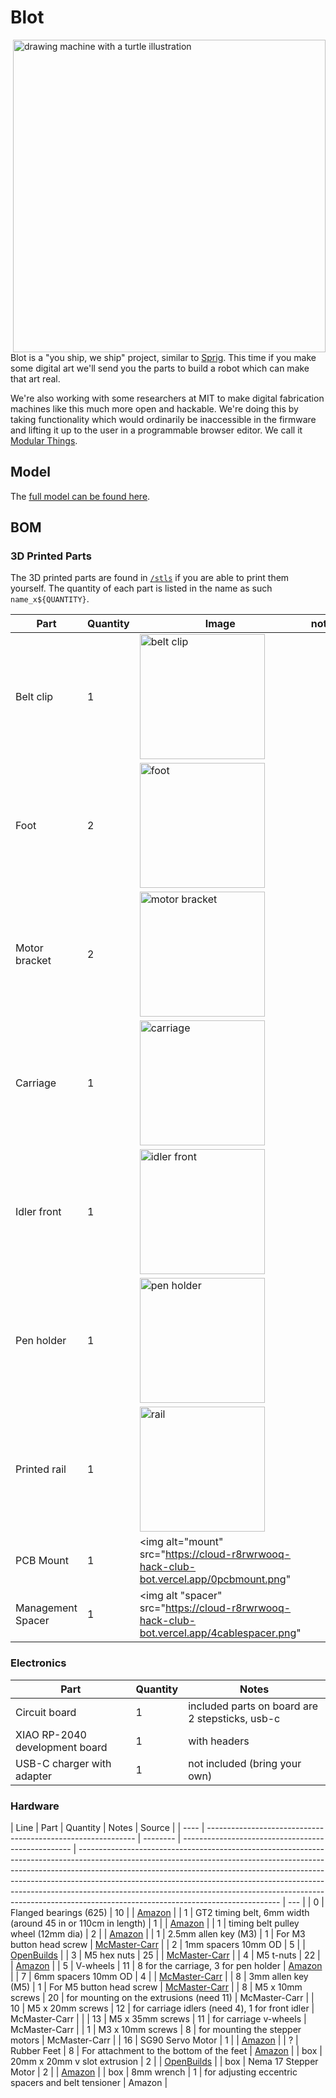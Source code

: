 # Blot

<img width="500" alt="drawing machine with a turtle illustration" src="https://cloud-g6sk6by5j-hack-club-bot.vercel.app/0screenshot_2023-04-06_at_1.50.17_pm.png" align="right" />

 Blot is a "you ship, we ship" project, similar to [Sprig](https://sprig.hackclub.com). This time if you make some digital art we'll send you the parts to build a robot which can make that art real.

We're also working with some researchers at MIT to make digital fabrication machines like this much more open and hackable. We're doing this by taking functionality which would ordinarily be inaccessible in the firmware and lifting it up to the user in a programmable browser editor. We call it [Modular Things](https://github.com/modular-things/modular-things).

## Model

The [full model can be found here](https://cad.onshape.com/documents/63bea8a7de5a67f20db27d22/w/8d3bc6b2e7a16d7a1133b3b5/e/b415f757fff520875b42c91b?renderMode=0&uiState=643ecd204eaa6208ded4c597).

## BOM

### 3D Printed Parts

The 3D printed parts are found in [`/stls`](./stls) if you are able to print them yourself. The quantity of each part is listed in the name as such `name_x${QUANTITY}`.

| Part              | Quantity | Image                                                                                                            | notes |
| ----------------- | -------- | ---------------------------------------------------------------------------------------------------------------- | ----- |
| Belt clip         | 1        | <img alt="belt clip" src="https://cloud-r8rwrwooq-hack-club-bot.vercel.app/3beltclip.png" width="200" />         |       |
| Foot              | 2        | <img alt="foot" src="https://cloud-r8rwrwooq-hack-club-bot.vercel.app/6feet.png" width="200" />                  |       |
| Motor bracket     | 2        | <img alt="motor bracket" src="https://cloud-r8rwrwooq-hack-club-bot.vercel.app/7motorbracket.png" width="200" /> |       |
| Carriage          | 1        | <img alt="carriage" src="https://cloud-r8rwrwooq-hack-club-bot.vercel.app/5carriage.png" width="200" />          |       |
| Idler front       | 1        | <img alt="idler front" src="https://cloud-4kyr0v6gn-hack-club-bot.vercel.app/0idlerfront.png" width="200" />     |       |
| Pen holder        | 1        | <img alt="pen holder" src="https://cloud-r8rwrwooq-hack-club-bot.vercel.app/1penholder.png" width="200" />       |       |
| Printed rail      | 1        | <img alt="rail" src="https://cloud-r8rwrwooq-hack-club-bot.vercel.app/2printedrail.png" width="200" />           |       |
| PCB Mount         | 1        | <img alt="mount" src="https://cloud-r8rwrwooq-hack-club-bot.vercel.app/0pcbmount.png"                            |       |
| Management Spacer | 1        | <img alt "spacer" src="https://cloud-r8rwrwooq-hack-club-bot.vercel.app/4cablespacer.png"                        |       |

### Electronics

| Part                           | Quantity | Notes                                           |
| ------------------------------ | -------- | ----------------------------------------------- |
| Circuit board                  | 1        | included parts on board are 2 stepsticks, usb-c |
| XIAO RP-2040 development board | 1        | with headers                                    |
| USB-C charger with adapter     | 1        | not included (bring your own)                   |

### Hardware

<!-- todo: add part numbers to mcmaster parts -->
<!-- todo: double check if this parts list is accurate -->

| Line | Part                                                         | Quantity | Notes                                              | Source                                                                                                                                                                                                                                                                                                                                                                                                                                                   |
| ---- | ------------------------------------------------------------ | -------- | -------------------------------------------------- | -------------------------------------------------------------------------------------------------------------------------------------------------------------------------------------------------------------------------------------------------------------------------------------------------------------------------------------------------------------------------------------------------------------------------------------------------------- | --- |
| 0    | Flanged bearings (625)                                       | 10       |                                                    | [Amazon](https://www.amazon.com/uxcell-Bearing-5x16x5mm-Shielded-Bearings/dp/B07Z3DXF14/ref=sr_1_3?crid=8AT1M0DQRGMK&keywords=flanged+bearing+625&qid=1676574078&sprefix=flanged+bearing+625%2Caps%2C78&sr=8-3)                                                                                                                                                                                                                                          |
| 1    | GT2 timing belt, 6mm width (around 45 in or 110cm in length) | 1        |                                                    | [Amazon](https://www.amazon.com/Printing-Zeelo-Fiberglass-Rostock-Printers/dp/B08974S1CC/ref=sr_1_1_sspa?crid=396XZ4ZAXMS42&keywords=gt2+timing+belt&qid=1676574964&sprefix=gt2+timing+bel%2Caps%2C107&sr=8-1-spons&psc=1&spLa=ZW5jcnlwdGVkUXVhbGlmaWVyPUExOTkwVktVWlFXWkdVJmVuY3J5cHRlZElkPUEwNTIzMzE3MVE0UEQ2RkcxTEFZRSZlbmNyeXB0ZWRBZElkPUEwNTUzMzUzTk83T1ZPNzdNUFpOJndpZGdldE5hbWU9c3BfYXRmJmFjdGlvbj1jbGlja1JlZGlyZWN0JmRvTm90TG9nQ2xpY2s9dHJ1ZQ==) |
| 1    | timing belt pulley wheel (12mm dia)                          | 2        |                                                    | [Amazon](https://www.amazon.com/WINSINN-Aluminum-Synchronous-Timing-Printer/dp/B077GNZK3J/ref=sr_1_5?crid=1QSGXPNLV7LF3&keywords=5mm%2B20%2Bteeth%2Btiming%2Bpulley%2Bwheel&qid=1680728232&s=industrial&sprefix=gt2%2Btiming%2Bbelt%2Bpulley%2Cindustrial%2C113&sr=1-5&th=1)                                                                                                                                                                             |
| 1    | 2.5mm allen key (M3)                                         | 1        | For M3 button head screw                           | [McMaster-Carr](https://www.mcmaster.com/allen-keys/l-keys-9/system-of-measurement~metric/size~2-5-mm/)                                                                                                                                                                                                                                                                                                                                                  |
| 2    | 1mm spacers 10mm OD                                          | 5        |                                                    | [OpenBuilds](https://openbuildspartstore.com/precision-shim-10x5x1mm/)                                                                                                                                                                                                                                                                                                                                                                                   |
| 3    | M5 hex nuts                                                  | 25       |                                                    | [McMaster-Carr](https://www.mcmaster.com/nuts/metric-medium-strength-steel-hex-nuts-class-8/thread-size~m5/)                                                                                                                                                                                                                                                                                                                                             |
| 4    | M5 t-nuts                                                    | 22       |                                                    | [Amazon](https://www.amazon.com/Fastener-Nickel-Plated-Sliding-Aluminum-Profile/dp/B086MKNYDS/ref=sr_1_8?crid=21VQGH6T8RDXV&keywords=t+nut&qid=1676574676&sprefix=t+nut%2Caps%2C112&sr=8-8)                                                                                                                                                                                                                                                              |
| 5    | V-wheels                                                     | 11       | 8 for the carriage, 3 for pen holder               | [Amazon](https://www.amazon.com/V-Shape-Bearing-Accessories-Sliding-Printer/dp/B07NSHH9N4/ref=sr_1_4?crid=18BCJ1C1W468K&keywords=v+wheels&qid=1676574357&sprefix=%2Caps%2C221&sr=8-4)                                                                                                                                                                                                                                                                    |
| 7    | 6mm spacers 10mm OD                                          | 4        |                                                    | [McMaster-Carr](https://www.mcmaster.com/spacers/system-of-measurement~metric/for-screw-size~m5/length~6-mm/od~10mm/)                                                                                                                                                                                                                                                                                                                                    |
| 8    | 3mm allen key (M5)                                           | 1        | For M5 button head screw                           | [McMaster-Carr](https://www.mcmaster.com/allen-keys/l-keys-9/system-of-measurement~metric/size~3-mm/)                                                                                                                                                                                                                                                                                                                                                    |
| 8    | M5 x 10mm screws                                             | 20       | for mounting on the extrusions (need 11)           | McMaster-Carr                                                                                                                                                                                                                                                                                                                                                                                                                                            |
| 10   | M5 x 20mm screws                                             | 12       | for carriage idlers (need 4), 1 for front idler    | McMaster-Carr                                                                                                                                                                                                                                                                                                                                                                                                                                            |     |
| 13   | M5 x 35mm screws                                             | 11       | for carriage v-wheels                              | McMaster-Carr                                                                                                                                                                                                                                                                                                                                                                                                                                            |
| 1    | M3 x 10mm screws                                             | 8        | for mounting the stepper motors                    | McMaster-Carr                                                                                                                                                                                                                                                                                                                                                                                                                                            |
| 16   | SG90 Servo Motor                                             | 1        |                                                    | [Amazon](https://www.amazon.com/Smraza-Helicopter-Airplane-Control-Arduino/dp/B07L2SF3R4/ref=sr_1_5?crid=2AQGJMAW5CBU8&keywords=servo%2Bmotor&qid=1676579262&sprefix=servo%2Bmotor%2Caps%2C82&sr=8-5&th=1)                                                                                                                                                                                                                                               |
| ?    | Rubber Feet                                                  | 8        | For attachment to the bottom of the feet           | [Amazon](https://www.amazon.com/Door-Bumpers，1-Bumpers-Furniture-Dampening/dp/B0BP8BNG7B/)                                                                                                                                                                                                                                                                                                                                                              |
| box  | 20mm x 20mm v slot extrusion                                 | 2        |                                                    | [OpenBuilds](https://openbuildspartstore.com/v-slot-20x20-linear-rail/?sku=255-LP&gclid=Cj0KCQiAxbefBhDfARIsAL4XLRqRouKE4KMl3HNY35u6MQoBaKNPmS5ODHVxXfpoFuROiafi1i7nwi4aAs3AEALw_wcB)                                                                                                                                                                                                                                                                    |
| box  | Nema 17 Stepper Motor                                        | 2        |                                                    | [Amazon](https://www.amazon.com/STEPPERONLINE-Stepper-63-74oz-Connector-Extruder/dp/B07LCHHQ97/ref=sr_1_3?crid=2JKWSAFLUD7FK&keywords=stepper+motor+nema+15&qid=1676574905&sprefix=stepper+motors+nema+15%2Caps%2C94&sr=8-3)                                                                                                                                                                                                                             |
| box  | 8mm wrench                                                   | 1        | for adjusting eccentric spacers and belt tensioner | Amazon                                                                                                                                                                                                                                                                                                                                                                                                                                                   |
